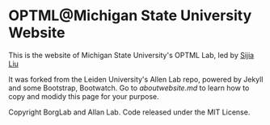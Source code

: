 # OPTML@Michigan State University Website

This is the website of Michigan State University's OPTML Lab, led by [Sijia Liu]([https://dellaert.hithub.io](https://lsjxjtu.github.io/))

It was forked from the Leiden University's Allen Lab repo, powered by Jekyll and some Bootstrap, Bootwatch. Go to *aboutwebsite.md*  to learn how to copy and modidy this page for your purpose. 

Copyright BorgLab and Allan Lab. Code released under the MIT License.

